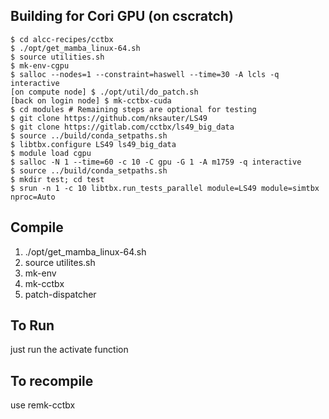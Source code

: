 ## Building for Cori GPU (on cscratch)

```
$ cd alcc-recipes/cctbx
$ ./opt/get_mamba_linux-64.sh
$ source utilities.sh
$ mk-env-cgpu
$ salloc --nodes=1 --constraint=haswell --time=30 -A lcls -q interactive
[on compute node] $ ./opt/util/do_patch.sh
[back on login node] $ mk-cctbx-cuda
$ cd modules # Remaining steps are optional for testing
$ git clone https://github.com/nksauter/LS49
$ git clone https://gitlab.com/cctbx/ls49_big_data
$ source ../build/conda_setpaths.sh
$ libtbx.configure LS49 ls49_big_data
$ module load cgpu
$ salloc -N 1 --time=60 -c 10 -C gpu -G 1 -A m1759 -q interactive
$ source ../build/conda_setpaths.sh
$ mkdir test; cd test
$ srun -n 1 -c 10 libtbx.run_tests_parallel module=LS49 module=simtbx nproc=Auto
```

## Compile

1. ./opt/get_mamba_linux-64.sh
2. source utilites.sh
3. mk-env
4. mk-cctbx
5. patch-dispatcher

##  To Run

just run the activate function

## To recompile

use remk-cctbx
